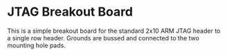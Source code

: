 # JTAG Breakout Board

This is a simple breakout board for the standard 2x10 ARM JTAG header to a single row header.  Grounds are bussed and connected to the two mounting hole pads.

